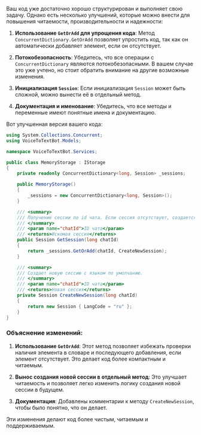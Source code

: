 Ваш код уже достаточно хорошо структурирован и выполняет свою задачу. Однако есть несколько улучшений, которые можно внести для повышения читаемости, производительности и надежности:

1. **Использование `GetOrAdd` для упрощения кода**: Метод `ConcurrentDictionary.GetOrAdd` позволяет упростить код, так как он автоматически добавляет элемент, если он отсутствует.

2. **Потокобезопасность**: Убедитесь, что все операции с `ConcurrentDictionary` являются потокобезопасными. В вашем случае это уже учтено, но стоит обратить внимание на другие возможные изменения.

3. **Инициализация `Session`**: Если инициализация `Session` может быть сложной, можно вынести её в отдельный метод.

4. **Документация и именование**: Убедитесь, что все методы и переменные имеют понятные имена и документацию.

Вот улучшенная версия вашего кода:

```csharp
using System.Collections.Concurrent;
using VoiceToTextBot.Models;

namespace VoiceToTextBot.Services;

public class MemoryStorage : IStorage
{
    private readonly ConcurrentDictionary<long, Session> _sessions;

    public MemoryStorage()
    {
        _sessions = new ConcurrentDictionary<long, Session>();
    }

    /// <summary>
    /// Получение сессии по id чата. Если сессия отсутствует, создается новая сессия с языком по умолчанию.
    /// </summary>
    /// <param name="chatId">ID чата</param>
    /// <returns>Искомая сессия</returns>
    public Session GetSession(long chatId)
    {
        return _sessions.GetOrAdd(chatId, CreateNewSession);
    }

    /// <summary>
    /// Создает новую сессию с языком по умолчанию.
    /// </summary>
    /// <param name="chatId">ID чата</param>
    /// <returns>Новая сессия</returns>
    private Session CreateNewSession(long chatId)
    {
        return new Session { LangCode = "ru" };
    }
}
```

### Объяснение изменений:
1. **Использование `GetOrAdd`**: Этот метод позволяет избежать проверки наличия элемента в словаре и последующего добавления, если элемент отсутствует. Это делает код более компактным и читаемым.

2. **Вынос создания новой сессии в отдельный метод**: Это улучшает читаемость и позволяет легко изменить логику создания новой сессии в будущем.

3. **Документация**: Добавлены комментарии к методу `CreateNewSession`, чтобы было понятно, что он делает.

Эти изменения делают код более чистым, читаемым и поддерживаемым.